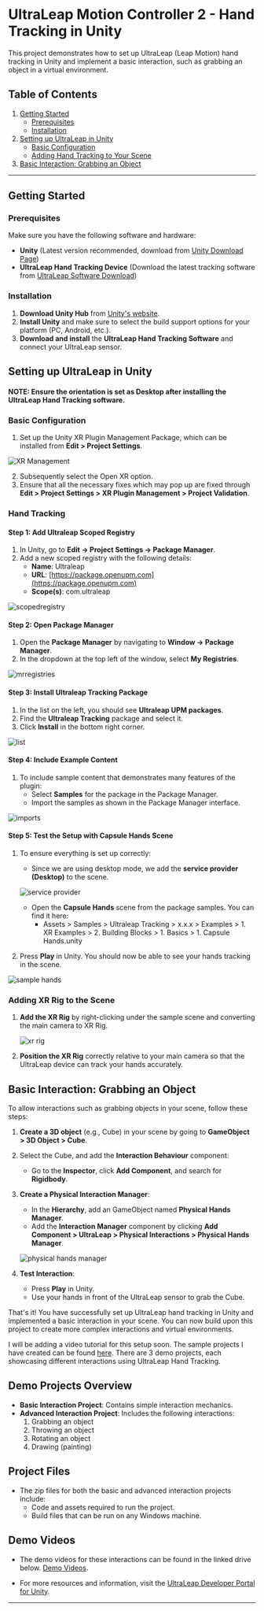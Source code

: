 # UltraLeap Motion Controller 2 - Hand Tracking in Unity

This project demonstrates how to set up UltraLeap (Leap Motion) hand tracking in Unity and implement a basic interaction, such as grabbing an object in a virtual environment.

## Table of Contents

1. [Getting Started](#getting-started)
   - [Prerequisites](#prerequisites)
   - [Installation](#installation)
2. [Setting up UltraLeap in Unity](#setting-up-ultraleap-in-unity)
   - [Basic Configuration](#basic-configuration)
   - [Adding Hand Tracking to Your Scene](#hand-tracking)
4. [Basic Interaction: Grabbing an Object](#basic-interaction-grabbing-an-object)

---

## Getting Started

### Prerequisites

Make sure you have the following software and hardware:

- **Unity** (Latest version recommended, download from [Unity Download Page](https://unity.com/download))
- **UltraLeap Hand Tracking Device** (Download the latest tracking software from [UltraLeap Software Download](https://developer.leapmotion.com/tracking-software-download))

### Installation

1. **Download Unity Hub** from [Unity's website](https://unity.com/download).
2. **Install Unity** and make sure to select the build support options for your platform (PC, Android, etc.).
3. **Download and install** the **UltraLeap Hand Tracking Software** and connect your UltraLeap sensor.

## Setting up UltraLeap in Unity

#### NOTE: Ensure the orientation is set as Desktop after installing the UltraLeap Hand Tracking software.

### Basic Configuration
1. Set up the Unity XR Plugin Management Package, which can be installed from **Edit > Project Settings**.

 ![XR Management](../Images/xrplugin.png)

2. Subsequently select the Open XR option.
3. Ensure that all the necessary fixes which may pop up are fixed through **Edit > Project Settings > XR Plugin Management > Project Validation**.

### Hand Tracking

#### Step 1: Add Ultraleap Scoped Registry

1. In Unity, go to **Edit -> Project Settings -> Package Manager**.
2. Add a new scoped registry with the following details:
   - **Name**: Ultraleap
   - **URL**: [https://package.openupm.com](https://package.openupm.com)
   - **Scope(s)**: com.ultraleap
  
 ![scopedregistry](../Images/scopedregistry.png)


#### Step 2: Open Package Manager

1. Open the **Package Manager** by navigating to **Window -> Package Manager**.
2. In the dropdown at the top left of the window, select **My Registries**.

 ![mrregistries](../Images/myregistries.png)


#### Step 3: Install Ultraleap Tracking Package

1. In the list on the left, you should see **Ultraleap UPM packages**.
2. Find the **Ultraleap Tracking** package and select it.
3. Click **Install** in the bottom right corner.


 ![list](../Images/packagelist.png)



#### Step 4: Include Example Content

1. To include sample content that demonstrates many features of the plugin:
   - Select **Samples** for the package in the Package Manager.
   - Import the samples as shown in the Package Manager interface.


 ![imports](../Images/sampleimport.png)

  


#### Step 5: Test the Setup with Capsule Hands Scene

1. To ensure everything is set up correctly:
   - Since we are using desktop mode, we add the **service provider (Desktop)** to the scene.

   ![service provider](../Images/serviceprovider.png)

   - Open the **Capsule Hands** scene from the package samples. You can find it here:
     - Assets > Samples > Ultraleap Tracking > x.x.x > Examples > 1. XR Examples > 2. Building Blocks > 1. Basics > 1. Capsule Hands.unity
2. Press **Play** in Unity. You should now be able to see your hands tracking in the scene.


 ![sample hands](../Images/capsule-hands-xr.png)



### Adding XR Rig to the Scene

1. **Add the XR Rig** by right-clicking under the sample scene and converting the main camera to XR Rig.
   
    ![xr rig](../Images/xr-rig.png)

2. **Position the XR Rig** correctly relative to your main camera so that the UltraLeap device can track your hands accurately.

## Basic Interaction: Grabbing an Object

To allow interactions such as grabbing objects in your scene, follow these steps:

1. **Create a 3D object** (e.g., Cube) in your scene by going to **GameObject > 3D Object > Cube**.
2. Select the Cube, and add the **Interaction Behaviour** component:
   - Go to the **Inspector**, click **Add Component**, and search for **Rigidbody**.

3. **Create a Physical Interaction Manager**:
   - In the **Hierarchy**, add an GameObject named **Physical Hands Manager**.
   - Add the **Interaction Manager** component by clicking **Add Component > UltraLeap > Physical Interactions > Physical Hands Manager**.

   ![physical hands manager](../Images/physical-hands-manager.png)

4. **Test Interaction**:
   - Press **Play** in Unity.
   - Use your hands in front of the UltraLeap sensor to grab the Cube.



That's it! You have successfully set up UltraLeap hand tracking in Unity and implemented a basic interaction in your scene. You can now build upon this project to create more complex interactions and virtual environments. 

I will be adding a video tutorial for this setup soon. The sample projects I have created can be found [here](https://drive.google.com/drive/folders/113gcTg3pcFRkuKl_jSpt5L4TmSt_RQkQ?usp=sharing). There are 3 demo projects, each showcasing different interactions using UltraLeap Hand Tracking.

## Demo Projects Overview
- **Basic Interaction Project**: Contains simple interaction mechanics.
- **Advanced Interaction Project**: Includes the following interactions:
  1. Grabbing an object
  2. Throwing an object
  3. Rotating an object
  4. Drawing (painting)

## Project Files
- The zip files for both the basic and advanced interaction projects include:
  - Code and assets required to run the project.
  - Build files that can be run on any Windows machine.

## Demo Videos
- The demo videos for these interactions can be found in the linked drive below.
[Demo Videos](https://drive.google.com/drive/folders/1ryPLg95XQumVqqkawhKMK2yDl9PGU4E5?usp=sharing).


- For more resources and information, visit the [UltraLeap Developer Portal for Unity](https://docs.ultraleap.com/xr-and-tabletop/xr/unity/getting-started/index.html).

---
